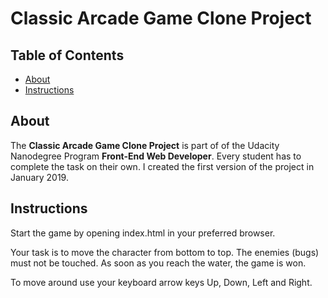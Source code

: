 # Classic Arcade Game Clone Project

## Table of Contents

- [About](#about)
- [Instructions](#instructions)

## About
The **Classic Arcade Game Clone Project** is part of of the Udacity Nanodegree Program **Front-End Web Developer**. Every student has to complete the task on their own. I created the first version of the project in January 2019.

## Instructions

Start the game by opening index.html in your preferred browser.

Your task is to move the character from bottom to top. The enemies (bugs) must not be touched. As soon as you reach the water, the game is won.

To move around use your keyboard arrow keys Up, Down, Left and Right.